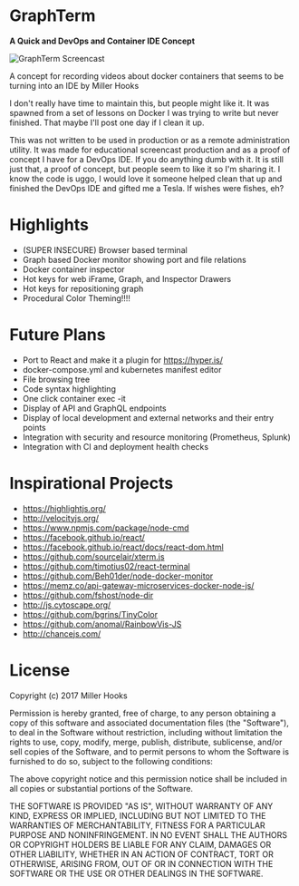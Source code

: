 GraphTerm
================================================
__A Quick and DevOps and Container IDE Concept__

![GraphTerm Screencast](https://github.com/millerhooks/GraphTerm/raw/master/docs/images/DockerGraphTerminal.gif)

A concept for recording videos about docker containers that seems
to be turning into an IDE by Miller Hooks

I don't really have time to maintain this, but people might like it.
It was spawned from a set of lessons on Docker I was trying to write
but never finished. That maybe I'll post one day if I clean it up.

This was not written to be used in production or as a remote
administration utility. It was made for educational screencast
production and as a proof of concept I have for a DevOps IDE. If
you do anything dumb with it. It is still just that, a proof of concept,
but people seem to like it so I'm sharing it. I know the code is uggo,
I would love it someone helped clean that up and finished the DevOps IDE and
gifted me a Tesla. If wishes were fishes, eh?


Highlights
==========

* (SUPER INSECURE) Browser based terminal
* Graph based Docker monitor showing port and file relations
* Docker container inspector
* Hot keys for web iFrame, Graph, and Inspector Drawers
* Hot keys for repositioning graph
* Procedural Color Theming!!!!

Future Plans
============
* Port to React and make it a plugin for https://hyper.is/
* docker-compose.yml and kubernetes manifest editor
* File browsing tree
* Code syntax highlighting
* One click container exec -it
* Display of API and GraphQL endpoints
* Display of local development and external networks and their entry points
* Integration with security and resource monitoring (Prometheus, Splunk)
* Integration with CI and deployment health checks

Inspirational Projects
======================

* https://highlightjs.org/
* http://velocityjs.org/
* https://www.npmjs.com/package/node-cmd
* https://facebook.github.io/react/
* https://facebook.github.io/react/docs/react-dom.html
* https://github.com/sourcelair/xterm.js
* https://github.com/timotius02/react-terminal
* https://github.com/Beh01der/node-docker-monitor
* https://memz.co/api-gateway-microservices-docker-node-js/
* https://github.com/fshost/node-dir
* http://js.cytoscape.org/
* https://github.com/bgrins/TinyColor
* https://github.com/anomal/RainbowVis-JS
* http://chancejs.com/

License
=======
Copyright (c) 2017 Miller Hooks

Permission is hereby granted, free of charge, to any person obtaining a copy of this software and associated documentation files (the "Software"), to deal in the Software without restriction, including without limitation the rights to use, copy, modify, merge, publish, distribute, sublicense, and/or sell copies of the Software, and to permit persons to whom the Software is furnished to do so, subject to the following conditions:

The above copyright notice and this permission notice shall be included in all copies or substantial portions of the Software.

THE SOFTWARE IS PROVIDED "AS IS", WITHOUT WARRANTY OF ANY KIND, EXPRESS OR IMPLIED, INCLUDING BUT NOT LIMITED TO THE WARRANTIES OF MERCHANTABILITY, FITNESS FOR A PARTICULAR PURPOSE AND NONINFRINGEMENT. IN NO EVENT SHALL THE AUTHORS OR COPYRIGHT HOLDERS BE LIABLE FOR ANY CLAIM, DAMAGES OR OTHER LIABILITY, WHETHER IN AN ACTION OF CONTRACT, TORT OR OTHERWISE, ARISING FROM, OUT OF OR IN CONNECTION WITH THE SOFTWARE OR THE USE OR OTHER DEALINGS IN THE SOFTWARE.
